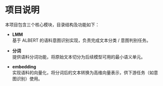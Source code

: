 # 项目说明

本项目包含三个核心模块，目录结构及功能如下：

- **LMM**  
  基于 ALBERT 的语料意图识别实现，负责完成文本分类 / 意图判别任务。

- **分词**  
  提供语料分词功能，将原始文本切分为后续模型可用的最小语义单元。

- **embedding**  
  实现语料的向量化，将分词后的文本转换为高维向量表示，供下游任务（如意图识别）使用。
